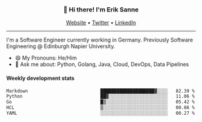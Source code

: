 <h3 align="center">👋 Hi there! I'm Erik Sanne</h3>
<p align="center">
  <a href="https://eriksanne.com">Website</a> •
  <a href="https://twitter.com/ErikKonradSanne">Twitter</a> •
  <a href="https://www.linkedin.com/in/eriksanne/">LinkedIn</a>
</p>

---
I'm a Software Engineer currently working in Germany. Previously Software Engineering @ Edinburgh Napier University.

- 😄 My Pronouns: He/Him
- 💬 Ask me about: Python, Golang, Java, Cloud, DevOps, Data Pipelines

<h4>Weekly development stats</h4>
<!--START_SECTION:waka-->

```txt
Markdown                           ████████████████████▓░░░░   82.39 %
Python                             ██▓░░░░░░░░░░░░░░░░░░░░░░   11.06 %
Go                                 █▒░░░░░░░░░░░░░░░░░░░░░░░   05.42 %
HCL                                ▒░░░░░░░░░░░░░░░░░░░░░░░░   00.86 %
YAML                               ░░░░░░░░░░░░░░░░░░░░░░░░░   00.27 %
```

<!--END_SECTION:waka-->
